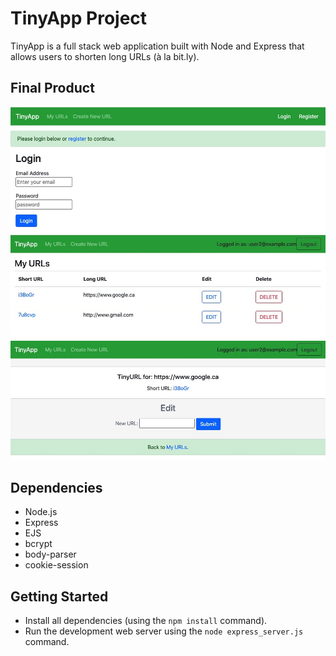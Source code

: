 # TinyApp Project

TinyApp is a full stack web application built with Node and Express that allows users to shorten long URLs (à la bit.ly).

## Final Product

!["screenshot of login page"](https://github.com/jennyg0/tinyapp/blob/master/docs/login-page.jpeg)
!["screenshot urls page"](https://github.com/jennyg0/tinyapp/blob/master/docs/urls-page.jpeg)
!["screenshot of edit page"](https://github.com/jennyg0/tinyapp/blob/master/docs/edit-page.jpeg)

## Dependencies

- Node.js
- Express
- EJS
- bcrypt
- body-parser
- cookie-session

## Getting Started

- Install all dependencies (using the `npm install` command).
- Run the development web server using the `node express_server.js` command.